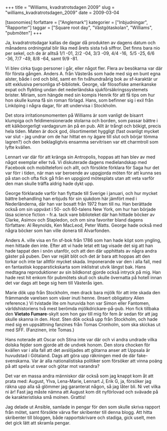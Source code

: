 +++
title = "Williams, kvadratrotsdagen 2009"
slug = "williams_kvadratrotsdagen_2009"
date = 2009-03-04

[taxonomies]
forfattare = ["Anglemark"]
kategorier = ["Inbjudningar", "Rapporter"]
taggar = ["Square root day", "Västgötaskolan", "Williams", "pubmöten"]
+++

Ja, kvadratrotsdagar kallas de dagar då produkten av dagens datum och månadens ordningstal blir lika med årets sista två siffror. Det finns bara nio per sekel, och de är alltså 1/1 -01, 2/2 -04, 3/3 -09, 4/4 -16,  5/5 -25, 6/6 -36, 7/7 -49, 8/8 -64, samt 9/9 -81.

Vi blev cirka tjugo personer i går, eller något fler. Flera av besökarna var där för första gången. Anders A. från Västerås som hade med sig en bunt egna alster, både i ord och bild, samt en fin tvåhundraårig bok av sf-karaktär ur sitt exklusiva personliga sf-bibliotek. George, vår filosofiske amerikanske expat och flykting undan det nederländska sjukförsäkringssystemets brister. Miriam, som hängde med sin kompis Henrik för att få tips om hur hon skulle kunna få sin roman förlagd. Hans, som befinner sig i exil från Linköping i några dagar, för att undervisa i Stockholm.

Det stora irritationsmomenten på Williams är som vanligt de bisarrt klumpiga och feldimensionerade stolarna och borden, som passar bättre i ett kälkborgerligt vardagsrum än på en pub. Allt är trångt och bökigt, precis hela tiden. Maten är dock god, ölsortimentet hyggligt (fast ovanligt mycket var slut - jag undrar om de har hittat en ny ägare till slut och börjar tömma lagren?) och den beklagligtvis ensamma servitrisen var ett charmtroll som lyfte kvällen.

Lennart var där för att kränga sin Antropolis, hoppas att han blev av med något exemplar eller två. Vi diskuterade dagens medielandskap med Facebook och mobiltelefoni och allt, och försökte förklara för Saga hur det var förr i tiden, när man var beroende av uppgjorda möten för att kunna ses på stan och ofta fick gå från en uppgjord mötesplats utan att veta varför den man skulle träffa aldrig hade dykt upp.

George förklarade varför han flyttade till Sverige i januari, och hur mycket bättre behandling han erbjuds för sin sjukdom här jämfört med i Nederländerna, där han var bosatt från 1972 fram till nu. Han berättade också om sin uppväxt i 50- och 60-talens New York, om hur han började läsa science fiction - fr.a. tack vare biblioteket där han hittade böcker av Clarke, Asimov och Stapledon, och om sina favoriter bland dagens författare: Al Reynolds, Ken MacLeod, Peter Watts. George hade också med några böcker som han ville donera till Alvarfonden.

Anders A. ville visa en fin sf-bok från 1786 som han hade köpt som yngling, men hittade den inte. Efter att vi hade letat ett tag visade det sig att han hade tappat den i snön utanför, och att den där upphittats av några andra gäster på puben. Den var rejält blöt och det är bara att hoppas att den torkar och inte tar alltför mycket skada. Imponerande var den i alla fall, med en fantastisk kopparstickskarta som inklistrat utvik längst bak. Hans medtagna reproduktioner av sin bildkonst gjorde också intryck på mig. Han hade rest hit enkom för pubmötets skull och skulle övernatta på hotell innan det var dags att bege sig hem till Västerås igen.

Marie dök upp från Stockholm, men drack bara mjölk för att inte skada den främmande varelsen som växer inuti henne. (Insert obligatory Alien reference.) Vi tvistade lite om huruvida hon var Simon eller Fantomen, världshistoriens två mest berömda mjölkdrickare-på-pub. Hon fick tillbaka den <strong>Vietato Fumare</strong>-skylt som hon gav till mig för fem år sedan för att jag skulle skanna in den. _Host_. Sten dök också upp från Stockholm, och hade med sig en uppsättning fanzines från Tomas Cronholm, som ska skickas ut med SFF. (Fanzinen, inte Tomas.)

Hans noterade att Oscar och Stina inte var där och vi andra undrade vilka dolska fejder som gjorde att de undvek honom. Den stora chocken för kvällen var i alla fall att det avslöjades att götarna anser att Uppsala är huvudstad i Götaland. Dags att göra upp räkningen med de där fake-svenskarna. Var är alla nationalistiska politiker som försöker att vinna poäng på att spela ut svear och götar mot varandra?

Det var en massa andra människor där också som jag knappt kom åt att prata med: August, Ylva, Lena-Marie, Lennart J, Erik G, ja, försöker jag räkna upp alla så glömmer jag garanterat någon, så jag låter bli. Ni vet vilka ni är! Fast jag måste nämna att August kom dit nyförlovad och svävade på de karakteristiska små molnen. Grattis!

Jag delade ut Ansible, samlade in pengar för den som skulle skriva rapport från mötet, samt försökte värva fler skribenter till denna blogg. Att hitta skribenter till bloggen, både rapportskrivare och stadiga, gick uselt, men det gick lätt att skramla pengar.
